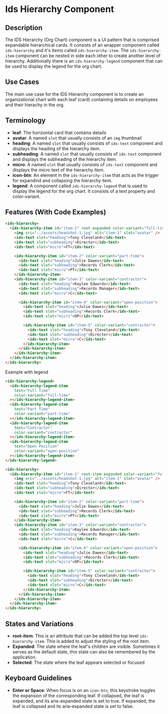 # Ids Hierarchy Component

## Description

The IDS Hierarchy (Org Chart) component is a UI pattern that is comprised expandable hierarchical cards. It consists of an wrapper component called `ids-hierarchy` and it's items called `ids-hierarchy-item`. The `ids-hierarchy-item` component can be nested in side each other to create another level of hierarchy. Additionally there is an `ids-hierarchy-legend` component that can be used to display the legend for the org chart.

## Use Cases

The main use case for the IDS Hierarchy component is to create an organizational chart with each leaf (card) containing details on employees and their hierachy in the org.

## Terminology

- **leaf**: The horizontal card that contains details
- **avatar**: A named `slot` that usually consists of an `img` thumbnail
- **heading**: A named `slot` that usually consists of `ids-text` component and displays the heading of the hierarchy item.
- **subheading**: A named `slot` that usually consists of `ids-text` component and displays the subheading of the hierarchy item.
- **micro**: A named `slot` that usually consists of `ids-text` component and displays the micro text of the hierarchy item.
- **icon-btn**: An element in the `ids-hierarchy-item` that acts as the trigger for expandind and collapsing the hierarchy item.
- **legend**: A component called `ids-hierarchy-legend` that is used to display the legend for the org chart. It consists of a text property and color-variant.

## Features (With Code Examples)

```html
<ids-hierarchy>
  <ids-hierarchy-item id="item-1" root expanded color-variant="full-time">
    <img src="../assets/headshot-1.jpg" alt="item-1" slot="avatar" />
    <ids-text slot="heading">Tony Cleveland</ids-text>
    <ids-text slot="subheading">Director</ids-text>
    <ids-text slot="micro">FT</ids-text>

    <ids-hierarchy-item id="item-2" color-variant="part-time">
      <ids-text slot="heading">Julie Dawes</ids-text>
      <ids-text slot="subheading">Records Clerk</ids-text>
      <ids-text slot="micro">PT</ids-text>
    </ids-hierarchy-item>
    <ids-hierarchy-item id="item-3" color-variant="contractor">
      <ids-text slot="heading">Kaylee Edwards</ids-text>
      <ids-text slot="subheading">Records Manager</ids-text>
      <ids-text slot="micro">C</ids-text>

      <ids-hierarchy-item id="item-4" color-variant="open-position">
        <ids-text slot="heading">Julie Dawes</ids-text>
        <ids-text slot="subheading">Records Clerk</ids-text>
        <ids-text slot="micro">OP</ids-text>

        <ids-hierarchy-item id="item-5" color-variant="contractor">
          <ids-text slot="heading">Tony Cleveland</ids-text>
          <ids-text slot="subheading">Director</ids-text>
          <ids-text slot="micro">C</ids-text>
        </ids-hierarchy-item>
      </ids-hierarchy-item>
    </ids-hierarchy-item>
  </ids-hierarchy-item>
</ids-hierarchy>
```

Example with legend

```html
<ids-hierarchy-legend>
  <ids-hierarchy-legend-item
    text="Full Time"
    color-variant="full-time"
  ></ids-hierarchy-legend-item>
  <ids-hierarchy-legend-item
    text="Part Time"
    color-variant="part-time"
  ></ids-hierarchy-legend-item>
  <ids-hierarchy-legend-item
    text="Contractor"
    color-variant="contractor"
  ></ids-hierarchy-legend-item>
  <ids-hierarchy-legend-item
    text="Open Position"
    color-variant="open-position"
  ></ids-hierarchy-legend-item>
</ids-hierarchy-legend>

<ids-hierarchy>
  <ids-hierarchy-item id="item-1" root-item expanded color-variant="full-time">
    <img src="../assets/headshot-1.jpg" alt="item-1" slot="avatar" />
    <ids-text slot="heading">Tony Cleveland</ids-text>
    <ids-text slot="subheading">Director</ids-text>
    <ids-text slot="micro">FT</ids-text>

    <ids-hierarchy-item id="item-2" color-variant="part-time">
      <ids-text slot="heading">Julie Dawes</ids-text>
      <ids-text slot="subheading">Records Clerk</ids-text>
      <ids-text slot="micro">PT</ids-text>
    </ids-hierarchy-item>
    <ids-hierarchy-item id="item-3" color-variant="contractor">
      <ids-text slot="heading">Kaylee Edwards</ids-text>
      <ids-text slot="subheading">Records Manager</ids-text>
      <ids-text slot="micro">C</ids-text>

      <ids-hierarchy-item id="item-4" color-variant="open-position">
        <ids-text slot="heading">Julie Dawes</ids-text>
        <ids-text slot="subheading">Records Clerk</ids-text>
        <ids-text slot="micro">OP</ids-text>

        <ids-hierarchy-item id="item-5" color-variant="contractor">
          <ids-text slot="heading">Tony Cleveland</ids-text>
          <ids-text slot="subheading">Director</ids-text>
          <ids-text slot="micro">C</ids-text>
        </ids-hierarchy-item>
      </ids-hierarchy-item>
    </ids-hierarchy-item>
  </ids-hierarchy-item>
</ids-hierarchy>
```

## States and Variations

- **root-item**: This is an attribute that can be added the top level `ids-hierarchy-item`. This is added to adjust the styling of the root item.
- **Expanded**: The state where the leaf's children are visible. Sometimes it serves as the default state, this state can also be remembered by the application.
- **Selected**: The state where the leaf appears selected or focused

## Keyboard Guidelines

- **Enter or Space**: When focus is on an `icon-btn`, this keystroke toggles the expansion of the corresponding leaf. If collapsed, the leaf is expanded, and its aria-expanded state is set to true. If expanded, the leaf is collapsed and its aria-expanded state is set to false.
